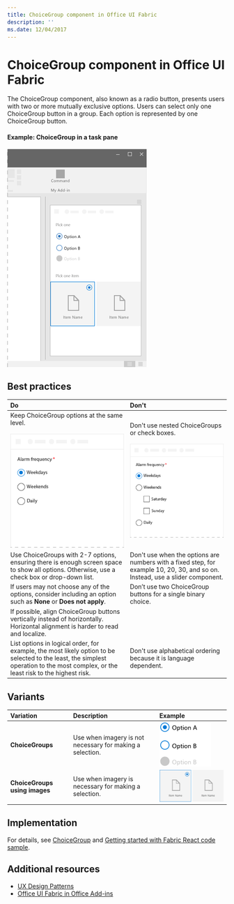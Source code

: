 ```yaml
---
title: ChoiceGroup component in Office UI Fabric
description: ''
ms.date: 12/04/2017
---
```




# ChoiceGroup component in Office UI Fabric

The ChoiceGroup component, also known as a radio button, presents users with two or more mutually exclusive options. Users can select only one ChoiceGroup button in a group. Each option is represented by one ChoiceGroup button. 
  
#### Example: ChoiceGroup in a task pane

 ![An image showing a ChoiceGroup](../images/overview-with-app-choicegroup.png)

## Best practices

|**Do**|**Don't**|
|:------------|:--------------|
|Keep ChoiceGroup options at the same level.<br/><br/>![Do ChoiceGroup example](../images/choice-do.png)<br/>|Don't use nested ChoiceGroups or check boxes.<br/><br/>![Don't ChoiceGroup example](../images/choice-dont.png)<br/>|
|Use ChoiceGroups with 2-7 options, ensuring there is enough screen space to show all options. Otherwise, use a check box or drop-down list.|Don't use when the options are numbers with a fixed step, for example 10, 20, 30, and so on. Instead, use a slider component.|
|If users may not choose any of the options, consider including an option such as **None** or **Does not apply**.|Don’t use two ChoiceGroup buttons for a single binary choice.|
|If possible, align ChoiceGroup buttons vertically instead of horizontally. Horizontal alignment is harder to read and localize.||
|List options in logical order, for example, the most likely option to be selected to the least, the simplest operation to the most complex, or the least risk to the highest risk. |Don't use alphabetical ordering because it is language dependent.|

## Variants

|**Variation**|**Description**|**Example**|
|:------------|:--------------|:----------|
|**ChoiceGroups**|Use when imagery is not necessary for making a selection.|![ChoiceGroup variant image](../images/radio.png)<br/>|
|**ChoiceGroups using images**|Use when imagery is necessary for making a selection.|![ChoiceGroup variant with image](../images/radio-image.png)<br/>|

## Implementation

For details, see [ChoiceGroup](https://dev.office.com/fabric#/components/choicegroup) and [Getting started with Fabric React code sample](https://github.com/OfficeDev/Word-Add-in-GettingStartedFabricReact).

## Additional resources

- [UX Design Patterns](https://github.com/OfficeDev/Office-Add-in-UX-Design-Patterns-Code)
- [Office UI Fabric in Office Add-ins](office-ui-fabric.md)
